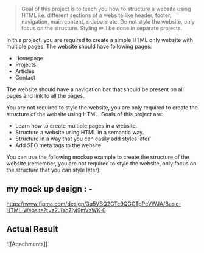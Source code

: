 >Goal of this project is to teach you how to structure a website using HTML i.e. different sections of a website like header, footer, navigation, main content, sidebars etc. Do not style the website, only focus on the structure. Styling will be done in separate projects.


In this project, you are required to create a simple HTML only website with multiple pages. The website should have following pages:

- Homepage
- Projects
- Articles
- Contact

The website should have a navigation bar that should be present on all pages and link to all the pages.

You are not required to style the website, you are only required to create the structure of the website using HTML. Goals of this project are:

- Learn how to create multiple pages in a website.
- Structure a website using HTML in a semantic way.
- Structure in a way that you can easily add styles later.
- Add SEO meta tags to the website.

You can use the following mockup example to create the structure of the website (remember, you are not required to style the website, only focus on the structure that you can style later):


## my mock up design  : -

https://www.figma.com/design/3q5VBQ2GTc9QGGTpPeVWJA/Basic-HTML-Website?t=z2JlYo7Iyj9mVzWK-0


## Actual Result 

![[Attachments]]


